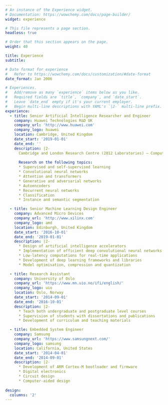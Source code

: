 ```yaml
---
# An instance of the Experience widget.
# Documentation: https://wowchemy.com/docs/page-builder/
widget: experience

# This file represents a page section.
headless: true

# Order that this section appears on the page.
weight: 40

title: Experience
subtitle:

# Date format for experience
#   Refer to https://wowchemy.com/docs/customization/#date-format
date_format: Jan 2006

# Experiences.
#   Add/remove as many `experience` items below as you like.
#   Required fields are `title`, `company`, and `date_start`.
#   Leave `date_end` empty if it's your current employer.
#   Begin multi-line descriptions with YAML's `|2-` multi-line prefix.
experience:
  - title: Senior Artificial Intelligence Researcher and Engineer
    company: Huawei Technologies R&D UK
    company_url: 'http://www.huawei.com'
    company_logo: huawei
    location: Cambridge, United Kingdom
    date_start: '2019-01-01'
    date_end: ''
    description: |2-
      Cambridge and London Research Centre (2012 Laboratories) – Computer Vision
      
      Research on the following topics:
      * Supervised and self-supervised learning
      * Convolutional neural networks
      * Attention and transformers
      * Generative and adversarial networks
      * Autoencoders
      * Recurrent neural networks
      * Classification
      * Instance and semantic segmentation

  - title: Senior Machine Learning Design Engineer
    company: Advanced Micro Devices
    company_url: 'http://www.xilinx.com'
    company_logo: amd
    location: Edinburgh, United Kingdom
    date_start: '2016-10-01'
    date_end: '2019-01-01'
    description: |2-
      * Design of artificial intelligence accelerators
      * Implementation of efficient deep convolutional neural networks
      * Low-latency computations for real-time applications
      * Development of deep learning frameworks and libraries
      * Model optimisation, compression and quantization

  - title: Research Assistant
    company: University of Oslo
    company_url: 'https://www.mn.uio.no/ifi/english/'
    company_logo: uio
    location: Oslo, Norway
    date_start: '2014-09-01'
    date_end: '2016-10-01'
    description: |2-
      * Teach both undergraduate and postgraduate level courses
      * Supervision of students with dissertations and publications
      * Development of curriculum and teaching materials

  - title: Embedded System Engineer
    company: Samsung
    company_url: 'https://www.samsungnext.com/'
    company_logo: samsung
    location: California, United States
    date_start: '2014-04-01'
    date_end: '2014-09-01'
    description: |2-
      * Development of ARM Cortex-M bootloader and firmware
      * Digital electronics
      * Circuit design
      * Computer-aided design
      
design:
  columns: '2'
---
```

